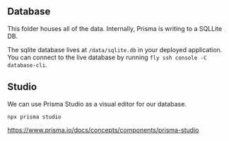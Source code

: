 ## Database
This folder houses all of the data. Internally, Prisma is writing to a SQLLite DB.

The sqlite database lives at `/data/sqlite.db` in your deployed application. You can connect to the live database by running `fly ssh console -C database-cli`.

## Studio
We can use Prisma Studio as a visual editor for our database.

```
npx prisma studio
```

https://www.prisma.io/docs/concepts/components/prisma-studio